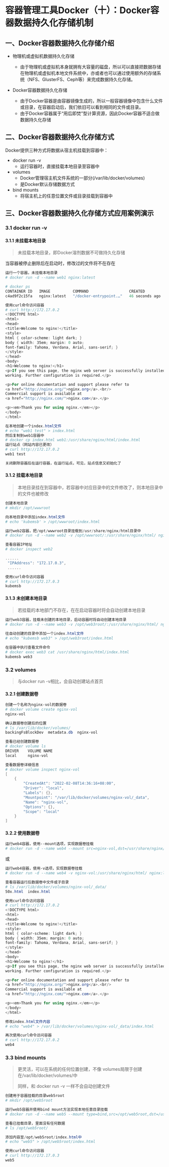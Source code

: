# 容器管理工具Docker（十）：Docker容器数据持久化存储机制

## 一、Docker容器数据持久化存储介绍

- 物理机或虚拟机数据持久化存储
  - 由于物理机或虚拟机本身就拥有大容量的磁盘，所以可以直接把数据存储在物理机或虚拟机本地文件系统中，亦或者也可以通过使用额外的存储系统（NFS、GlusterFS、Ceph等）来完成数据持久化存储。

- Docker容器数据持久化存储
  - 由于Docker容器是由容器镜像生成的，所以一般容器镜像中包含什么文件或目录，在容器启动后，我们依旧可以看到相同的文件或目录。
  - 由于Docker容器属于“用后即焚”型计算资源，因此Docker容器不适合做数据持久化存储

## 二、Docker容器数据持久化存储方式

Docker提供三种方式将数据从宿主机挂载到容器中：

- docker run -v
  - 运行容器时，直接挂载本地目录至容器中
- volumes
  - Docker管理宿主机文件系统的一部分(/var/lib/docker/volumes)
  - 是Docker默认存储数据方式
- bind mounts
  - 将宿主机上的任意位置文件或目录挂载到容器中

## 三、Docker容器数据持久化存储方式应用案例演示

### 3.1 docker run -v

#### 3.1.1 未挂载本地目录

> 未挂载本地目录，即Docker溶剂数据不可做持久化存储

当容器被停止删除后在启动时，修改过的文件将不在存在

~~~powershell
运行一个容器，未挂载本地目录
# docker run -d --name web1 nginx:latest
~~~

~~~powershell
# docker ps
CONTAINER ID   IMAGE          COMMAND                  CREATED          STATUS          PORTS     NAMES
c4ad9f2c15fa   nginx:latest   "/docker-entrypoint.…"   46 seconds ago   Up 44 seconds   80/tcp    web1
~~~

~~~powershell
使用curl命令访问容器
# curl http://172.17.0.2
<!DOCTYPE html>
<html>
<head>
<title>Welcome to nginx!</title>
<style>
html { color-scheme: light dark; }
body { width: 35em; margin: 0 auto;
font-family: Tahoma, Verdana, Arial, sans-serif; }
</style>
</head>
<body>
<h1>Welcome to nginx!</h1>
<p>If you see this page, the nginx web server is successfully installed and
working. Further configuration is required.</p>

<p>For online documentation and support please refer to
<a href="http://nginx.org/">nginx.org</a>.<br/>
Commercial support is available at
<a href="http://nginx.com/">nginx.com</a>.</p>

<p><em>Thank you for using nginx.</em></p>
</body>
</html>
~~~

~~~powershell
在本地创建一个index.html文件
# echo "web1 test" > index.html
然后复制到web1容器中
# docker cp index.html web1:/usr/share/nginx/html/index.html
运行站点（网站内容已更改）
# curl http://172.17.0.2
web1 test

关闭删除容器后在运行容器，在运行站点，可见，站点信息又初始化了
~~~

#### 3.1.2 挂载本地目录

> 本地目录挂在到容器中，若容器中对应目录中的文件修改了，则本地目录中的文件也被修改

~~~powershell
创建本地目录
# mkdir /opt/wwwroot
~~~

~~~powershell
向本地目录中添加index.html文件
# echo 'kubemsb' > /opt/wwwroot/index.html
~~~

~~~powershell
运行web2容器，把/opt/wwwroot目录挂载到/usr/share/nginx/html目录中
# docker run -d --name web2 -v /opt/wwwroot/:/usr/share/nginx/html/ nginx:latest
~~~

~~~powershell
查看容器IP地址
# docker inspect web2

......
 "IPAddress": "172.17.0.3",
 ......
~~~

~~~powershell
使用curl命令访问容器
# curl http://172.17.0.3
kubemsb
~~~

#### 3.1.3 未创建本地目录

> 若挂载的本地部门不存在，在在启动容器时将会自动创建本地目录

~~~powershell
运行web3容器，挂载未创建的本地目录，启动容器时将自动创建本地目录
# docker run -d --name web3 -v /opt/web3root/:/usr/share/nginx/html/ nginx:latest
~~~

~~~powershell
往自动创建的目录中添加一个index.html文件
# echo "kubemsb web3" > /opt/web3root/index.html
~~~

~~~powershell
在容器中执行查看文件命令
# docker exec web3 cat /usr/share/nginx/html/index.html
kubemsb web3
~~~

### 3.2 volumes

> 与docker run -v相比，会自动创建站点首页 

#### 3.2.1 创建数据卷

~~~powershell
创建一个名称为nginx-vol的数据卷
# docker volume create nginx-vol
nginx-vol
~~~

~~~powershell
确认数据卷创建后的位置
# ls /var/lib/docker/volumes/
backingFsBlockDev  metadata.db  nginx-vol
~~~

~~~powershell
查看已经创建数据卷
# docker volume ls
DRIVER    VOLUME NAME
local     nginx-vol
~~~

~~~powershell
查看数据卷详细信息
# docker volume inspect nginx-vol
[
    {
        "CreatedAt": "2022-02-08T14:36:16+08:00",
        "Driver": "local",
        "Labels": {},
        "Mountpoint": "/var/lib/docker/volumes/nginx-vol/_data",
        "Name": "nginx-vol",
        "Options": {},
        "Scope": "local"
    }
]
~~~

#### 3.2.2 使用数据卷

~~~powershell
运行web4容器，使用--mount选项，实现数据卷挂载
# docker run -d --name web4 --mount src=nginx-vol,dst=/usr/share/nginx/html nginx:latest
~~~

或

~~~powershell
运行web4容器，使用-v选项，实现数据卷挂载
# docker run -d --name web4 -v nginx-vol:/usr/share/nginx/html/ nginx:latest
~~~

~~~powershell
查看容器运行后数据卷中文件或子目录
# ls /var/lib/docker/volumes/nginx-vol/_data/
50x.html  index.html
~~~

~~~powershell
使用curl命令访问容器
# curl http://172.17.0.2
<!DOCTYPE html>
<html>
<head>
<title>Welcome to nginx!</title>
<style>
html { color-scheme: light dark; }
body { width: 35em; margin: 0 auto;
font-family: Tahoma, Verdana, Arial, sans-serif; }
</style>
</head>
<body>
<h1>Welcome to nginx!</h1>
<p>If you see this page, the nginx web server is successfully installed and
working. Further configuration is required.</p>

<p>For online documentation and support please refer to
<a href="http://nginx.org/">nginx.org</a>.<br/>
Commercial support is available at
<a href="http://nginx.com/">nginx.com</a>.</p>

<p><em>Thank you for using nginx.</em></p>
</body>
</html>
~~~

~~~powershell
修改index.html文件内容
# echo "web4" > /var/lib/docker/volumes/nginx-vol/_data/index.html
~~~

~~~powershell
再次使用curl命令访问容器
# curl http://172.17.0.2
web4
~~~

### 3.3 bind mounts

> 更灵活，可以在系统的任何位置创建，不像 volumes局限于创建在/var/lib/docker/volumes/中
>
> 同样，和 docker run -v 一样不会自动创建文件

~~~powershell
创建用于容器挂载的目录web5root
# mkdir /opt/web5root
~~~

~~~powershell
运行web5容器并使用bind mount方法实现本地任意目录挂载
# docker run -d --name web5 --mount type=bind,src=/opt/web5root,dst=/usr/share/nginx/html nginx:latest
~~~

~~~powershell
查看已挂载目录，里面没有任何数据
# ls /opt/web5root/
~~~

~~~powershell
添加内容至/opt/web5root/index.html中
# echo "web5" > /opt/web5root/index.html
~~~

~~~powershell
使用curl命令访问容器
# curl http://172.17.0.3
web5
~~~



